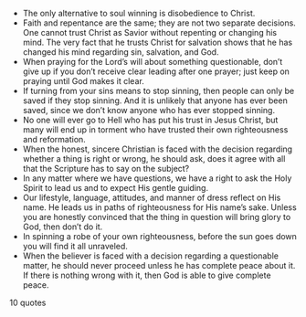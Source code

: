  - The only alternative to soul winning is disobedience to Christ.
 - Faith and repentance are the same; they are not two separate decisions. One cannot trust Christ as Savior without repenting or changing his mind. The very fact that he trusts Christ for salvation shows that he has changed his mind regarding sin, salvation, and God.
 - When praying for the Lord’s will about something questionable, don’t give up if you don’t receive clear leading after one prayer; just keep on praying until God makes it clear.
 - If turning from your sins means to stop sinning, then people can only be saved if they stop sinning. And it is unlikely that anyone has ever been saved, since we don’t know anyone who has ever stopped sinning.
 - No one will ever go to Hell who has put his trust in Jesus Christ, but many will end up in torment who have trusted their own righteousness and reformation.
 - When the honest, sincere Christian is faced with the decision regarding whether a thing is right or wrong, he should ask, does it agree with all that the Scripture has to say on the subject?
 - In any matter where we have questions, we have a right to ask the Holy Spirit to lead us and to expect His gentle guiding.
 - Our lifestyle, language, attitudes, and manner of dress reflect on His name. He leads us in paths of righteousness for His name’s sake. Unless you are honestly convinced that the thing in question will bring glory to God, then don’t do it.
 - In spinning a robe of your own righteousness, before the sun goes down you will find it all unraveled.
 - When the believer is faced with a decision regarding a questionable matter, he should never proceed unless he has complete peace about it. If there is nothing wrong with it, then God is able to give complete peace.

10 quotes